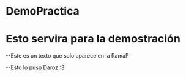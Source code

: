 # DemoPractica
# Esto servira para la demostración

--Este es un texto que solo aparece en la RamaP  


--Esto lo puso Daroz :3
